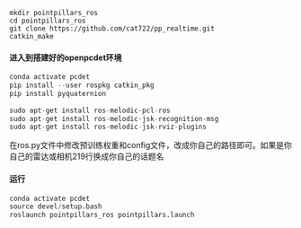 ```
mkdir pointpillars_ros
cd pointpillars_ros
git clone https://github.com/cat722/pp_realtime.git
catkin_make
```


#### 进入到搭建好的openpcdet环境
```python
conda activate pcdet
pip install --user rospkg catkin_pkg
pip install pyquaternion
 
sudo apt-get install ros-melodic-pcl-ros
sudo apt-get install ros-melodic-jsk-recognition-msg
sudo apt-get install ros-melodic-jsk-rviz-plugins
```

在ros.py文件中修改预训练权重和config文件，改成你自己的路径即可。如果是你自己的雷达或相机219行换成你自己的话题名

#### 运行
```python
conda activate pcdet
source devel/setup.bash
roslaunch pointpillars_ros pointpillars.launch
```
